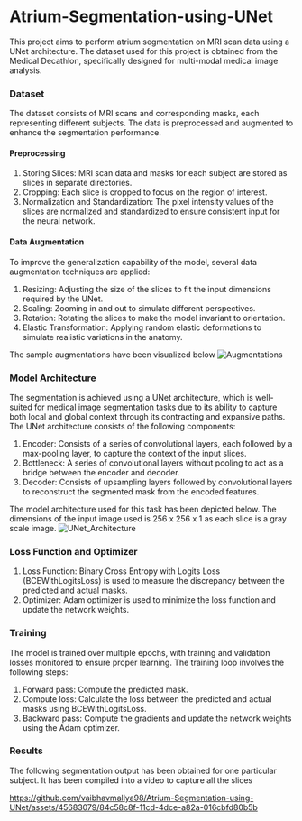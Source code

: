 # Atrium-Segmentation-using-UNet
This project aims to perform atrium segmentation on MRI scan data using a UNet architecture. The dataset used for this project is obtained from the Medical Decathlon, specifically designed for multi-modal medical image analysis.

### Dataset
The dataset consists of MRI scans and corresponding masks, each representing different subjects. The data is preprocessed and augmented to enhance the segmentation performance.

#### Preprocessing
1. Storing Slices: MRI scan data and masks for each subject are stored as slices in separate directories.
2. Cropping: Each slice is cropped to focus on the region of interest.
3. Normalization and Standardization: The pixel intensity values of the slices are normalized and standardized to ensure consistent input for the neural network.

#### Data Augmentation
To improve the generalization capability of the model, several data augmentation techniques are applied:

1. Resizing: Adjusting the size of the slices to fit the input dimensions required by the UNet.
2. Scaling: Zooming in and out to simulate different perspectives.
3. Rotation: Rotating the slices to make the model invariant to orientation.
4. Elastic Transformation: Applying random elastic deformations to simulate realistic variations in the anatomy.
   
The sample augmentations have been visualized below
![Augmentations](https://github.com/vaibhavmallya98/Atrium-Segmentation-using-UNet/assets/45683079/b487d96d-9a73-45a6-8ff5-de39973bb83e)



### Model Architecture
The segmentation is achieved using a UNet architecture, which is well-suited for medical image segmentation tasks due to its ability to capture both local and global context through its contracting and expansive paths. The UNet architecture consists of the following components:

1. Encoder: Consists of a series of convolutional layers, each followed by a max-pooling layer, to capture the context of the input slices.
2. Bottleneck: A series of convolutional layers without pooling to act as a bridge between the encoder and decoder.
3. Decoder: Consists of upsampling layers followed by convolutional layers to reconstruct the segmented mask from the encoded features.

The model architecture used for this task has been depicted below. The dimensions of the input image used is 256 x 256 x 1 as each slice is a gray scale image. 
![UNet_Architecture](https://github.com/vaibhavmallya98/Atrium-Segmentation-using-UNet/assets/45683079/43b94a15-dcf6-402e-86b0-9027f8cb5c69)



### Loss Function and Optimizer 
1. Loss Function: Binary Cross Entropy with Logits Loss (BCEWithLogitsLoss) is used to measure the discrepancy between the predicted and actual masks.
2. Optimizer: Adam optimizer is used to minimize the loss function and update the network weights.

### Training
The model is trained over multiple epochs, with training and validation losses monitored to ensure proper learning. The training loop involves the following steps:

1. Forward pass: Compute the predicted mask.
2. Compute loss: Calculate the loss between the predicted and actual masks using BCEWithLogitsLoss.
3. Backward pass: Compute the gradients and update the network weights using the Adam optimizer.

### Results 
The following segmentation output has been obtained for one particular subject. It has been compiled into a video to capture all the slices

https://github.com/vaibhavmallya98/Atrium-Segmentation-using-UNet/assets/45683079/84c58c8f-11cd-4dce-a82a-016cbfd80b5b



